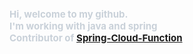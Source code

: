    <div style="text-align: left;"> 
    <div style="font-weight: 700; font-size: 15px; text-align: left; color: #c9d1d9;"> 
        Hi, welcome to my github. <br/>
       I'm working with java and spring <br/>
       Contributor of <a href = "https://github.com/spring-cloud/spring-cloud-function">Spring-Cloud-Function</a> <br/>
     </div> 
<!--      ![Top Langs](https://github-readme-stats.vercel.app/api/top-langs/?username=kjg&layout=compact) -->
<!--      [![Top Langs](https://github-readme-stats.vercel.app/api/top-langs/?username=anuraghazra)](https://github.com/anuraghazra/github-readme-stats) --> 
    
